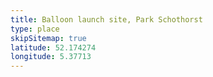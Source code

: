 ```yaml
---
title: Balloon launch site, Park Schothorst
type: place
skipSitemap: true
latitude: 52.174274
longitude: 5.37713
---
```

